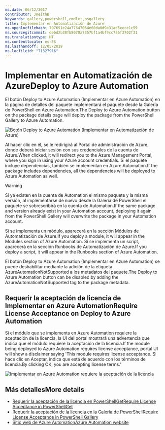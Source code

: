 ```yaml
---
ms.date: 06/12/2017
contributor: JKeithB
keywords: gallery,powershell,cmdlet,psgallery
title: Implementar en Automatización de Azure
ms.openlocfilehash: 707691e24a77647064e60da0d9a31ad5eece1c59
ms.sourcegitcommit: debd2b38fb8070a7357bf1a4bf9cc736f3702f31
ms.translationtype: HT
ms.contentlocale: es-ES
ms.lasthandoff: 12/05/2019
ms.locfileid: "71327916"
---
```

# <a name="deploy-to-azure-automation"></a><span data-ttu-id="328de-103">Implementar en Automatización de Azure</span><span class="sxs-lookup"><span data-stu-id="328de-103">Deploy to Azure Automation</span></span>

<span data-ttu-id="328de-104">El botón Deploy to Azure Automation (Implementar en Azure Automation) en la página de detalles del paquete implementará el paquete desde la Galería de PowerShell en Azure Automation.</span><span class="sxs-lookup"><span data-stu-id="328de-104">The Deploy to Azure Automation button on the package details page will deploy the package from the PowerShell Gallery to Azure Automation.</span></span>

![Botón Deploy to Azure Automation (Implementar en Automatización de Azure)](../../Images/DeployToAzureAutomationButton.png)

<span data-ttu-id="328de-106">Al hacer clic en él, se le redirigirá al Portal de administración de Azure, donde deberá iniciar sesión con sus credenciales de la cuenta de Azure.</span><span class="sxs-lookup"><span data-stu-id="328de-106">When clicked, it will redirect you to the Azure Management Portal, where you sign in using your Azure account credentials.</span></span>
<span data-ttu-id="328de-107">Si el paquete incluye dependencias, también se implementan en Azure Automation.</span><span class="sxs-lookup"><span data-stu-id="328de-107">If the package includes dependencies, all the dependencies will be deployed to Azure Automation as well.</span></span>

> [!WARNING]
> <span data-ttu-id="328de-108">Si ya existen en la cuenta de Automation el mismo paquete y la misma versión, al implementarse de nuevo desde la Galería de PowerShell el paquete se sobrescribirá en la cuenta de Automation.</span><span class="sxs-lookup"><span data-stu-id="328de-108">If the same package and version already exist in your Automation account, deploying it again from the PowerShell Gallery will overwrite the package in your Automation account.</span></span>

<span data-ttu-id="328de-109">Si se implementa un módulo, aparecerá en la sección Módulos de Automatización de Azure.</span><span class="sxs-lookup"><span data-stu-id="328de-109">If you deploy a module, it will appear in the Modules section of Azure Automation.</span></span>  <span data-ttu-id="328de-110">Si se implementa un script, aparecerá en la sección Runbooks de Automatización de Azure.</span><span class="sxs-lookup"><span data-stu-id="328de-110">If you deploy a script, it will appear in the Runbooks section of Azure Automation.</span></span>

<span data-ttu-id="328de-111">El botón Deploy to Azure Automation (Implementar en Azure Automation) se puede deshabilitar mediante la adición de la etiqueta AzureAutomationNotSupported a los metadatos del paquete.</span><span class="sxs-lookup"><span data-stu-id="328de-111">The Deploy to Azure Automation button can be disabled by adding the AzureAutomationNotSupported tag to the package metadata.</span></span>

## <a name="require-license-acceptance-on-deploy-to-azure-automation"></a><span data-ttu-id="328de-112">Requerir la aceptación de licencia de Implementar en Azure Automation</span><span class="sxs-lookup"><span data-stu-id="328de-112">Require License Acceptance on Deploy to Azure Automation</span></span>

<span data-ttu-id="328de-113">Si el módulo que se implementa en Azure Automation requiere la aceptación de la licencia, la UI del portal mostrará una advertencia que indica que el módulo requiere la aceptación de la licencia.</span><span class="sxs-lookup"><span data-stu-id="328de-113">If the module being deployed to Azure Automation requires license acceptance, portal UI will show a disclaimer saying 'This module requires license acceptance.</span></span> <span data-ttu-id="328de-114">Si hace clic en Aceptar, indica que está de acuerdo con los términos de licencia.</span><span class="sxs-lookup"><span data-stu-id="328de-114">By clicking OK, you are accepting license terms.'</span></span>

![Implementar en Azure Automation requiere la aceptación de la licencia](../../Images/DeployToAzureAutomationRequireLicenseAcceptanceDisclaimer.png)

## <a name="more-details"></a><span data-ttu-id="328de-116">Más detalles</span><span class="sxs-lookup"><span data-stu-id="328de-116">More details</span></span>

- [<span data-ttu-id="328de-117">Requerir la aceptación de la licencia en PowerShellGet</span><span class="sxs-lookup"><span data-stu-id="328de-117">Require License Acceptance in PowerShellGet</span></span>](../../concepts/module-license-acceptance.md)
- [<span data-ttu-id="328de-118">Requerir la aceptación de la licencia en la Galería de PowerShell</span><span class="sxs-lookup"><span data-stu-id="328de-118">Require License Acceptance in PowerShell Gallery</span></span>](packages-that-require-license-acceptance.md)
- [<span data-ttu-id="328de-119">Sitio web de Azure Automation</span><span class="sxs-lookup"><span data-stu-id="328de-119">Azure Automation website</span></span>](https://azure.microsoft.com/services/automation/)

